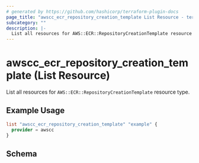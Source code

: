 ```yaml
---
# generated by https://github.com/hashicorp/terraform-plugin-docs
page_title: "awscc_ecr_repository_creation_template List Resource - terraform-provider-awscc"
subcategory: ""
description: |-
  List all resources for AWS::ECR::RepositoryCreationTemplate resource type.
---
```


# awscc_ecr_repository_creation_template (List Resource)

List all resources for `AWS::ECR::RepositoryCreationTemplate` resource type.

## Example Usage

```terraform
list "awscc_ecr_repository_creation_template" "example" {
  provider = awscc
}
```

<!-- schema generated by tfplugindocs -->
## Schema
